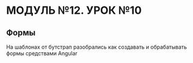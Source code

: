 # МОДУЛЬ №12. УРОК №10
## Формы

На шаблонах от бутстрап разобрались как создавать и обрабатывать формы средствами Angular 
